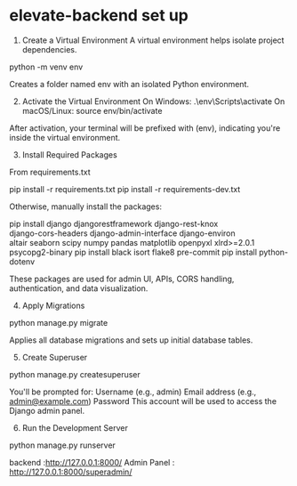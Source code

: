 # elevate-backend set up

1. Create a Virtual Environment
A virtual environment helps isolate project dependencies.

python -m venv env

Creates a folder named env with an isolated Python environment.

2. Activate the Virtual Environment
On Windows:
.\env\Scripts\activate
On macOS/Linux:
source env/bin/activate

After activation, your terminal will be prefixed with (env), indicating you're inside the virtual environment.

3. Install Required Packages

 From requirements.txt

pip install -r requirements.txt
pip install -r requirements-dev.txt

Otherwise, manually install the packages:

pip install django djangorestframework django-rest-knox \
django-cors-headers django-admin-interface django-environ \
altair seaborn scipy numpy pandas matplotlib openpyxl xlrd>=2.0.1 \
psycopg2-binary
pip install black isort flake8 pre-commit
pip install python-dotenv

These packages are used for admin UI, APIs, CORS handling, authentication, and data visualization.

4. Apply Migrations

python manage.py migrate

Applies all database migrations and sets up initial database tables.


5. Create Superuser

python manage.py createsuperuser

You'll be prompted for:
Username (e.g., admin)
Email address (e.g., admin@example.com)
Password
This account will be used to access the Django admin panel.


6. Run the Development Server

python manage.py runserver

backend :http://127.0.0.1:8000/
Admin Panel : http://127.0.0.1:8000/superadmin/


